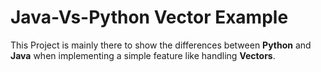 # Java-Vs-Python Vector Example
This Project is mainly there to show the differences between **Python** and **Java** when implementing a simple feature like handling **Vectors**.
